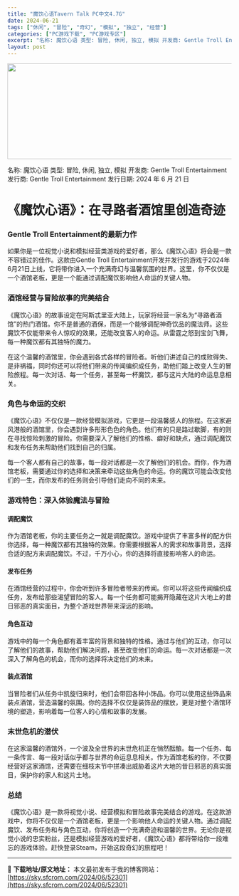 ```yaml
---
title: "魔饮心语Tavern Talk PC中文4.7G"
date: 2024-06-21
tags: ["休闲", "冒险", "奇幻", "模拟", "独立", "经营"]
categories: ["PC游戏下载", "PC游戏专区"]
excerpt: "名称: 魔饮心语 类型: 冒险, 休闲, 独立, 模拟 开发商: Gentle Troll Entertainment 发行商: Gentle Troll Entertainment 发行日期: 2024 年 6 月 21 日 《魔饮心语》：在寻路者酒馆里创造奇迹 Gentle Troll Ente&hellip;"
layout: post
---
```


<img class="aligncenter size-full wp-image-52302" src="https://sky.sfcrom.com/wp-content/uploads/2024/06/2024062103395583.webp" alt="" width="660" height="215" />

名称: 魔饮心语
类型: 冒险, 休闲, 独立, 模拟
开发商: Gentle Troll Entertainment
发行商: Gentle Troll Entertainment
发行日期: 2024 年 6 月 21 日
<h1>《魔饮心语》：在寻路者酒馆里创造奇迹</h1>
<h3>Gentle Troll Entertainment的最新力作</h3>
如果你是一位视觉小说和模拟经营类游戏的爱好者，那么《魔饮心语》将会是一款不容错过的佳作。这款由Gentle Troll Entertainment开发并发行的游戏于2024年6月21日上线，它将带你进入一个充满奇幻与温馨氛围的世界。这里，你不仅仅是一个酒馆老板，更是一个能通过调配魔饮影响他人命运的关键人物。
<h3>酒馆经营与冒险故事的完美结合</h3>
《魔饮心语》的故事设定在阿斯忒里亚大陆上，玩家将经营一家名为“寻路者酒馆”的热门酒馆。你不是普通的酒保，而是一个能够调配神奇饮品的魔法师。这些魔饮不仅能带来令人惊叹的效果，还能改变客人的命运。从雷霆之怒到宝剑飞舞，每一种魔饮都有其独特的魔力。

在这个温馨的酒馆里，你会遇到各式各样的冒险者。听他们讲述自己的成败得失、是非祸福，同时你还可以将他们带来的传闻编织成任务，助他们踏上改变人生的冒险旅程。每一次对话、每一个任务，甚至每一杯魔饮，都与这片大陆的命运息息相关。
<h3>角色与命运的交织</h3>
《魔饮心语》不仅仅是一款经营模拟游戏，它更是一段温馨感人的旅程。在这家避风港般的酒馆里，你会遇到许多形形色色的角色。他们有的只是路过歇脚，有的则在寻找惊险刺激的冒险。你需要深入了解他们的性格、癖好和缺点，通过调配魔饮和发布任务来帮助他们找到自己的归属。

每一个客人都有自己的故事，每一段对话都是一次了解他们的机会。而你，作为酒馆老板，需要通过你的选择和决策来牵动这些角色的命运。你的魔饮可能会改变他们的一生，而你发布的任务则会引导他们走向不同的未来。
<h3>游戏特色：深入体验魔法与冒险</h3>
<h4>调配魔饮</h4>
作为酒馆老板，你的主要任务之一就是调配魔饮。游戏中提供了丰富多样的配方供你选择，每一种魔饮都有其独特的效果。你需要根据客人的需求和故事背景，选择合适的配方来调配魔饮。不过，千万小心，你的选择将直接影响客人的命运。
<h4>发布任务</h4>
在酒馆经营的过程中，你会听到许多冒险者带来的传闻。你可以将这些传闻编织成任务，发布给那些渴望冒险的客人。每一个任务都可能揭开隐藏在这片大地上的昔日邪恶的真实面目，为整个游戏世界带来深远的影响。
<h4>角色互动</h4>
游戏中的每一个角色都有着丰富的背景和独特的性格。通过与他们的互动，你可以了解他们的故事，帮助他们解决问题，甚至改变他们的命运。每一次对话都是一次深入了解角色的机会，而你的选择将决定他们的未来。
<h4>装点酒馆</h4>
当冒险者们从任务中凯旋归来时，他们会带回各种小饰品。你可以使用这些饰品来装点酒馆，营造温馨的氛围。你的选择不仅仅是装饰品的摆放，更是对整个酒馆环境的塑造，影响着每一位客人的心情和故事的发展。
<h3>末世危机的潜伏</h3>
在这家温馨的酒馆外，一个波及全世界的末世危机正在悄然酝酿。每一个任务、每一条传言、每一段对话似乎都与世界的命运息息相关。作为酒馆老板的你，不仅要经营好这家酒馆，还需要在细枝末节中拼凑出威胁着这片大地的昔日邪恶的真实面目，保护你的家人和这片土地。
<h3>总结</h3>
《魔饮心语》是一款将视觉小说、经营模拟和冒险故事完美结合的游戏。在这款游戏中，你将不仅仅是一个酒馆老板，更是一个影响他人命运的关键人物。通过调配魔饮、发布任务和与角色互动，你将创造一个充满奇迹和温馨的世界。无论你是视觉小说的忠实粉丝，还是模拟经营游戏的爱好者，《魔饮心语》都将带给你一段难忘的游戏体验。赶快登录Steam，开始这段奇幻的旅程吧！

---
📖 **下载地址/原文地址：** 本文最初发布于我的博客网站：[https://sky.sfcrom.com/2024/06/52301](https://sky.sfcrom.com/2024/06/52301)
